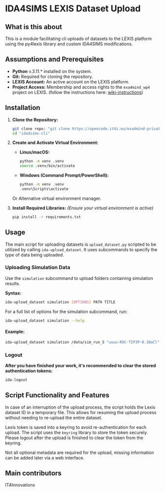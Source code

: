 # IDA4SIMS LEXIS Dataset Upload

## What is this about

This is a module facilitating cli uploads of datasets to the LEXIS platform using the py4lexis library and custom IDA4SIMS modifications.

## Assumptions and Prerequisites

- **Python**  v.3.11.* installed on the system.
- **Git:** Required for cloning the repository.
- **LEXIS Account:** An active account on the LEXIS platform.
- **Project Access:** Membership and access rights to the `exa4mind_wp4` project on LEXIS. (follow the instructions here: [wiki-instructions](https://github.com/David-Ciz/ida4sims-cli/wiki/accessing%E2%80%90Lexis%E2%80%90project))

## Installation

1.  **Clone the Repository:**

    ```bash
    git clone repo: "git clone https://opencode.it4i.eu/exa4mind-private/wp4/ida4sims-cli.git"
    cd "ida4sims-cli"
    ```

2.  **Create and Activate Virtual Environment:**
    *   **Linux/macOS:**
        ```bash
        python -m venv .venv
        source .venv/bin/activate
        ```
    *   **Windows (Command Prompt/PowerShell):**
        ```bash
        python -m venv .venv
        .venv\Scripts\activate
        ```
    Or Alternative virtual environment manager.
3.  **Install Required Libraries:**
    *(Ensure your virtual environment is active)*
    ```bash
    pip install -r requirements.txt
    ```

## Usage

The main script for uploading datasets is `upload_dataset.py` scripted to be utilized by calling  `ida-upload_dataset`. It uses subcommands to specify the *type* of data being uploaded.

### Uploading Simulation Data

Use the `simulation` subcommand to upload folders containing simulation results.

**Syntax:**

```bash
ida-upload_dataset simulation [OPTIONS] PATH TITLE
```

For a full list of options for the simulation subcommand, run: 

```bash
ida-upload_dataset simulation --help
```

#### Example:

```bash
ida-upload_dataset simulation /data/sim_run_5 "uuuu-ROC-TIP3P-0.1NaCl" --author-name "Jane Doe"
```


### Logout
**After you have finished your work, it's recommended to clear the stored authentication tokens:**

```bash
ida-logout
```

## Script Functionality and Features

In case of an interruption of the upload process, the script holds the Lexis dataset ID in a temporary file. This allows for resuming the upload process without needing to re-upload the entire dataset.

Lexis token is saved into a keyring to avoid re-authentication for each upload. The script uses the `keyring` library to store the token securely. Please logout after the upload is finished to clear the token from the keyring.

Not all optional metadata are required for the upload, missing information can be added later via a web interface.

## Main contributors
IT4Innovations